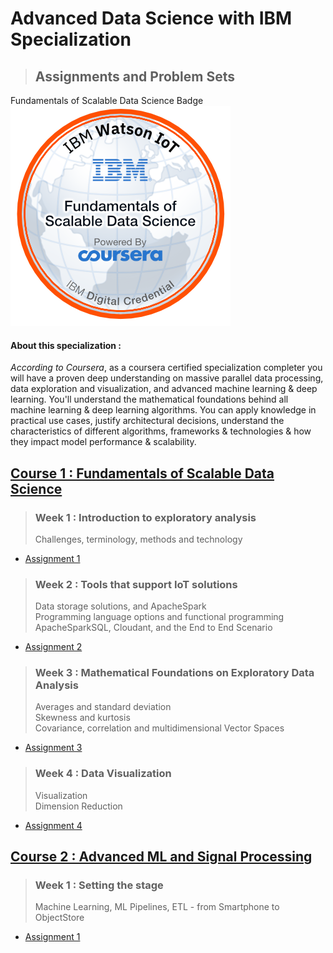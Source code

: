 # **Advanced Data Science with IBM Specialization**
> ## **Assignments and Problem Sets**
Fundamentals of Scalable Data Science Badge
![Fundamentals of Scalable Data Science Badge](data-science-badge.png "IBM Watson")
#### About this specialization : 
   *According to Coursera*, as a coursera certified specialization completer you will have a proven deep understanding on massive parallel data processing, data exploration and visualization, and advanced machine learning &amp; deep learning. You'll understand the mathematical foundations behind all machine learning &amp; deep learning algorithms. You can apply knowledge in practical use cases, justify architectural decisions, understand the characteristics of different algorithms, frameworks &amp; technologies &amp; how they impact model performance &amp; scalability.
   
## [Course 1 : Fundamentals of Scalable Data Science](/Fundamentals-of-Scalable-Data-Science)
> ### Week 1 : Introduction to exploratory analysis
> Challenges, terminology, methods and technology
- [Assignment 1](/Fundamentals-of-Scalable-Data-Science/Week1/Assignment1)
> ### Week 2 : Tools that support IoT solutions
> Data storage solutions, and ApacheSpark  
> Programming language options and functional programming  
> ApacheSparkSQL, Cloudant, and the End to End Scenario
- [Assignment 2](/Fundamentals-of-Scalable-Data-Science/Week2/Assignment2.1)
> ### Week 3 : Mathematical Foundations on Exploratory Data Analysis
> Averages and standard deviation  
> Skewness and kurtosis  
> Covariance, correlation and multidimensional Vector Spaces  
- [Assignment 3](/Fundamentals-of-Scalable-Data-Science/Week2/Assignment3.1.py)
> ### Week 4 : Data Visualization
> Visualization  
> Dimension Reduction
- [Assignment 4](/Fundamentals-of-Scalable-Data-Science/Week2/Assignment4.1.py)

## [Course 2 : Advanced ML and Signal Processing](/Advanced-Machine-Learning-and-Signal-Processing)
> ### Week 1 : Setting the stage
>  Machine Learning, ML Pipelines, ETL - from Smartphone to ObjectStore
- [Assignment 1](/Advanced-Machine-Learning-and-Signal-Processing/Week1/AssignmentML1)
